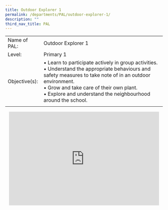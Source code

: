 ```yaml
---
title: Outdoor Explorer 1
permalink: /departments/PAL/outdoor-explorer-1/
description: ""
third_nav_title: PAL
---
```

<!--### Outdoor Explorer 1-->

|  |  |
|---|---|
| Name of PAL: | Outdoor Explorer 1 |
| Level: | Primary 1 |
| Objective(s):<br> | • Learn to participate actively in group activities. <br>• Understand the appropriate behaviours and safety measures to take note of in an outdoor environment. <br>• Grow and take care of their own plant. <br>• Explore and understand the neighbourhood around the school.  |
|  |  |

<p align="center"><iframe allowfullscreen="true" height="299" width="480" frameborder="0" src="https://docs.google.com/presentation/d/e/2PACX-1vTvGUVBRI1czNkPfECldzrcMqIu66dsHJSEcNVB4_FikBkBx5ah62ClJU91a2_ThaVfHklI87kevG22/embed?start=false&amp;loop=false&amp;delayms=5000"></iframe></p>